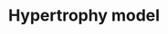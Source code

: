 ---
annotations:
- id: DOID:114
  parent: null
  type: Disease Ontology
  value: heart disease
- id: PW:0000296
  parent: disease pathway
  type: Pathway Ontology
  value: hypertrophic cardiomyopathy pathway
- id: PW:0000013
  parent: disease pathway
  type: Pathway Ontology
  value: disease pathway
authors:
- A.C.Zambon
- MaintBot
- Mkutmon
- Jmelius
- Eweitz
description: Model of the effects of resistance exercise on gene regulation in human
  quadriceps muscle after an acute bout of isotonic exercise.
last-edited: 2021-05-23
organisms:
- Mus musculus
redirect_from:
- /index.php/Pathway:WP202
- /instance/WP202
revision: null
schema-jsonld:
- '@context': https://schema.org/
  '@id': https://wikipathways.github.io/pathways/WP202.html
  '@type': Dataset
  creator:
    '@type': Organization
    name: WikiPathways
  description: Model of the effects of resistance exercise on gene regulation in human
    quadriceps muscle after an acute bout of isotonic exercise.
  keywords:
  - '?'
  - Adam10
  - Ankrd1
  - Atf3
  - Cyr61
  - Dusp14
  - Eif4e
  - Eif4ebp1
  - Hbegf
  - Ifng
  - Ifrd1
  - Il18
  - Il1a
  - Il1r1
  - Jund
  - MINOR
  - Mstn
  - Myog
  - Nr4a3
  - Vegfa
  - Wdr1
  - Zeb1
  license: CC0
  name: Hypertrophy model
seo: CreativeWork
title: Hypertrophy model
wpid: WP202
---